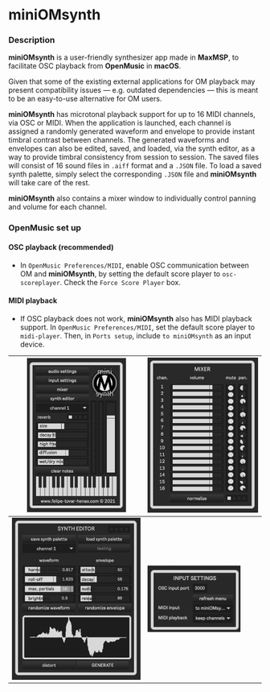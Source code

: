 # **miniOMsynth**

### Description
  **miniOMsynth** is a user-friendly synthesizer app made in **MaxMSP**, to facilitate OSC playback from **OpenMusic** in **macOS**.

  Given that some of the existing external applications for OM playback may present compatibility issues — e.g. outdated dependencies — this is meant to be an easy-to-use alternative for OM users. 

  **miniOMsynth** has microtonal playback support for up to 16 MIDI channels, via OSC or MIDI. When the application is launched, each channel is assigned a randomly generated waveform and envelope to provide instant timbral contrast between channels. The generated waveforms and envelopes can also be edited, saved, and loaded, via the synth editor, as a way to provide timbral consistency from session to session. 
  The saved files will consist of 16 sound files in `.aiff` format and a `.JSON` file. To load a saved synth palette, simply select the corresponding `.JSON` file and **miniOMsynth** will take care of the rest.
  
  **miniOMsynth** also contains a mixer window to individually control panning and volume for each channel. 
	

### OpenMusic set up
#### OSC playback (recommended)
- In `OpenMusic Preferences/MIDI`, enable OSC communication between OM and **miniOMsynth**, by setting the default score player to `osc-scoreplayer`. Check the `Force Score Player` box.

#### MIDI playback
- If OSC playback does not work, **miniOMsynth** also has MIDI playback support. In `OpenMusic Preferences/MIDI`, set the default score player to `midi-player`. Then, in `Ports setup`, include `to miniOMsynth` as an input device.

| <img src="miniOMsynth_prev_images/miniOMsynth_main.png" width="197" height="306"> | <img src="miniOMsynth_prev_images/miniOMsynth_mixer.png" width="220" height="308"> |
|------------|------------|
| <img src="miniOMsynth_prev_images/miniOMsynth_editor.png" width="257" height="322"> | <img src="miniOMsynth_prev_images/miniOMsynth_inputs.png" width="185" height="132"> |


